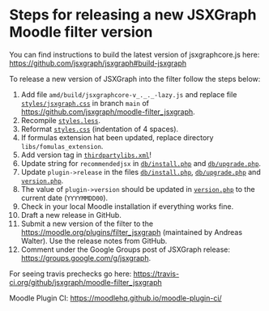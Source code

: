 # Steps for releasing a new JSXGraph Moodle filter version

You can find instructions to build the latest version of jsxgraphcore.js here: https://github.com/jsxgraph/jsxgraph#build-jsxgraph

To release a new version of JSXGraph into the filter follow the steps below:

1. Add file `amd/build/jsxgraphcore-v_._._-lazy.js` and replace file [`styles/jsxgraph.css`](styles/jsxgraph.css) in branch `main` of https://github.com/jsxgraph/moodle-filter_jsxgraph.
2. Recompile [`styles.less`](styles.less).
3. Reformat [`styles.css`](styles.css) (indentation of 4 spaces).
4. If formulas extension hat been updated, replace directory `libs/fomulas_extension`.
5. Add version tag in [`thirdpartylibs.xml`](thirdpartylibs.xml)!
6. Update string for `recommendedjsx` in [`db/install.php`](db/install.php) and [`db/upgrade.php`](db/upgrade.php).
7. Update `plugin->release` in the files [`db/install.php`](db/install.php), [`db/upgrade.php`](db/upgrade.php) and [`version.php`](version.php).
8. The value of `plugin->version` should be updated in [`version.php`](version.php) to the current date (`YYYYMMDD00`).
9. Check in your local Moodle installation if everything works fine.
10. Draft a new release in GitHub.
11. Submit a new version of the filter to the https://moodle.org/plugins/filter_jsxgraph (maintained by Andreas Walter).
    Use the release notes from GitHub.
12. Comment under the Google Groups post of JSXGraph release: https://groups.google.com/g/jsxgraph.

For seeing travis prechecks go here: https://travis-ci.org/github/jsxgraph/moodle-filter_jsxgraph

Moodle Plugin CI: https://moodlehq.github.io/moodle-plugin-ci/